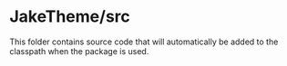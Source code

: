 # JakeTheme/src

This folder contains source code that will automatically be added to the classpath when
the package is used.
